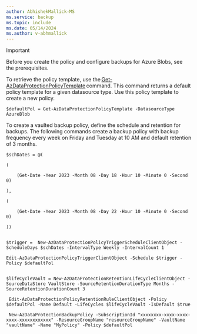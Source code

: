 ```yaml
---
author: AbhishekMallick-MS
ms.service: backup
ms.topic: include
ms.date: 05/14/2024
ms.author: v-abhmallick
---
```


> [!IMPORTANT]
> Before you create the policy and configure backups for Azure Blobs, see the prerequisites. 

To retrieve the policy template, use the [Get-AzDataProtectionPolicyTemplate](/powershell/module/az.dataprotection/get-azdataprotectionpolicytemplate) command. This command returns a default policy template for a given datasource type. Use this policy template to create a new policy.

`$defaultPol = Get-AzDataProtectionPolicyTemplate -DatasourceType AzureBlob`

To create a vaulted backup policy, define the schedule and retention for backups. The following commands create a backup policy with backup frequency every week on Friday and Tuesday at 10 AM and default retention of 3 months.

```azurepowershell-interactive
$schDates = @( 

( 

    (Get-Date -Year 2023 -Month 08 -Day 18 -Hour 10 -Minute 0 -Second 0) 

), 

( 

    (Get-Date -Year 2023 -Month 08 -Day 22 -Hour 10 -Minute 0 -Second 0)  

)) 
 

$trigger =  New-AzDataProtectionPolicyTriggerScheduleClientObject -ScheduleDays $schDates -IntervalType Weekly -IntervalCount 1 

Edit-AzDataProtectionPolicyTriggerClientObject -Schedule $trigger -Policy $defaultPol  


$lifeCycleVault = New-AzDataProtectionRetentionLifeCycleClientObject -SourceDataStore VaultStore -SourceRetentionDurationType Months -SourceRetentionDurationCount 3  

 Edit-AzDataProtectionPolicyRetentionRuleClientObject -Policy $defaultPol -Name Default -LifeCycles $lifeCycleVault -IsDefault $true 

 New-AzDataProtectionBackupPolicy -SubscriptionId "xxxxxxxx-xxxx-xxxx-xxxx-xxxxxxxxxxxx" -ResourceGroupName "resourceGroupName" -VaultName "vaultName" -Name "MyPolicy" -Policy $defaultPol 
```


 

 
